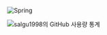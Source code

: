 ![Spring](https://img.shields.io/badge/spring-%236DB33F.svg?style=flate&logo=spring&logoColor=white)

![ salgu1998의 GitHub 사용량 통계 ](https://github-readme-stats.vercel.app/api?username=salgu1998&&show_icons=true&theme=tokyonight)

